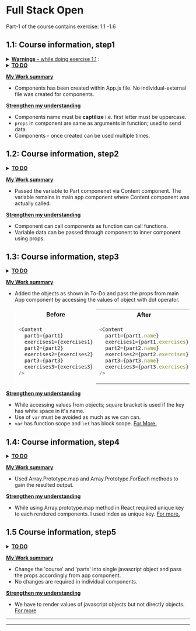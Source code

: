 # Full Stack Open

Part-1 of the course contains exercise: 1.1 -1.6

## 1.1: Course information, step1

<details><summary><u><b>Warnings</b> - while doing exercise 1.1</u> :</summary>
1. Don't try to program all the components concurrently, because that will almost certainly break down the wholevapp. Proceed in small steps.

> "The only way to go fast, is to go well"
> -by Uncle Bob, a famous software developer

2. create-react-app automatically makes the project a git repository unless the application is created within an already existing repository. Most likely you do not want the project to become a repository, so run the command rm -rf .git in the root of the project.

</details>

<details><summary><u><b>TO DO</b></u></summary>

- Copy code from [fullstackopen - exe 1.1](https://fullstackopen.com/en/part1/introduction_to_react#exercises-1-1-1-2) and populate `App.js` and `index.js` file.

- Delete extra files: (App.css, App.test.js, index.css, logo.svg, setupTests.js, reportWebVitals.js)

- Refactor the code into 3 components so main App component in App.js look like this:

  ```js
  const App = () => {
  // const-definitions

  return (
      <div>
      <Header course={course} />
      <Content ... />
      <Total ... />
      </div>
  )
  }
  ```

</details>

**<u>My Work summary</u>**

- Components has been created within App.js file. No individual-external file was created for components.

**<u>Strengthen my understanding</u>**

- Components name must be **captilize** i.e. first letter must be uppercase.
- `props` in component are same as arguments in function; used to send data.
- Components - once created can be used multiple times.

## 1.2: Course information, step2

<details><summary><u><b>TO DO</b></u></summary>

- Refactor the Content component so that it only renders three Part components of which each renders the name and number of exercises of one part.

  ```js
  const Content = ... {
  return (
      <div>
      <Part .../>
      <Part .../>
      <Part .../>
      </div>
  )
  }
  ```

</details>

**<u>My Work summary</u>**

- Passed the variable to Part componenet via Content component. The variable remains in main app component where Content component was actually called.

**<u>Strengthen my understanding</u>**

- Component can call components as function can call functions.
- Variable data can be passed through component to inner component using props.

## 1.3: Course information, step3

<details><summary><u><b>TO DO</b></u></summary>

- Modify the variable definitions of the App component as follows and also refactor the application so that it still works:

  ```js
  const App = () => {
    const course = "Half Stack application development";
    const part1 = {
      name: "Fundamentals of React",
      exercises: 10,
    };
    const part2 = {
      name: "Using props to pass data",
      exercises: 7,
    };
    const part3 = {
      name: "State of a component",
      exercises: 14,
    };

    return <div>...</div>;
  };
  ```

</details>

**<u>My Work summary</u>**

- Added the objects as shown in To-Do and pass the props from main App component by accessing the values of object with dot operator.
    <table style="border: 1.5px solid white">
    <tr>
    <th style="border: 1.5px solid white">Before</th>
    <th>After</th>
    </tr>
    <tr>
    <td style="border: 1.5px solid white">

  ```js
  <Content
    part1={part1}
    exercises1={exercises1}
    part2={part2}
    exercises2={exercises2}
    part3={part3}
    exercises3={exercises3}
  />
  ```

    </td>
    <td>

  ```js
  <Content
    part1={part1.name}
    exercises1={part1.exercises}
    part2={part2.name}
    exercises2={part2.exercises}
    part3={part3.name}
    exercises3={part3.exercises}
  />
  ```

    </td>
    </tr>
    </table>

**<u>Strengthen my understanding</u>**

- While accessing values from objects; square bracket is used if the key has white space in it's name.
- Use of `var` must be avoided as much as we can can.
- `var` has function scope and `let` has block scope. [For More.](https://www.jstips.co/en/javascript/keyword-var-vs-let/)

## 1.4: Course information, step4

<details><summary><u><b>TO DO</b></u></summary>

- Place the objects into an array:

  ```js
  const App = () => {
    const course = "Half Stack application development";
    const parts = [
      {
        name: "Fundamentals of React",
        exercises: 10,
      },
      {
        name: "Using props to pass data",
        exercises: 7,
      },
      {
        name: "State of a component",
        exercises: 14,
      },
    ];

    return <div>...</div>;
  };
  ```

- Do not pass different objects as separate props from the App component to the components Content and Total. Instead, pass them directly as an array:

  ```js
  const App = () => {
    // const definitions

    return (
      <div>
        <Header course={course} />
        <Content parts={parts} />
        <Total parts={parts} />
      </div>
    );
  };
  ```

</details>

**<u>My Work summary</u>**

- Used Array.Prototype.map and Array.Prototype.ForEach methods to gain the resulted output.

**<u>Strengthen my understanding</u>**

- While using Array.prototype.map method in React required unique key to each rendered components. I used index as unique key. [For more.](https://react.dev/learn/rendering-lists#keeping-list-items-in-order-with-key)

## 1.5 Course information, step5

<details><summary><u><b>TO DO</b></u></summary>

- Change the course and its parts into a single JavaScript object(as code shown below). Fix everything that breaks.

  ```js
  const App = () => {
    const course = {
      name: "Half Stack application development",
      parts: [
        {
          name: "Fundamentals of React",
          exercises: 10,
        },
        {
          name: "Using props to pass data",
          exercises: 7,
        },
        {
          name: "State of a component",
          exercises: 14,
        },
      ],
    };

    return <div>...</div>;
  };
  ```

</details>

**<u>My Work summary</u>**

- Change the 'course' and 'parts' into single javascript object and pass the props accordingly from app component.
- No changes are required in individual components.

**<u>Strengthen my understanding</u>**

- We have to render values of javascript objects but not directly objects. [For more](https://fullstackopen.com/en/part1/introduction_to_react#do-not-render-objects)

---

---
